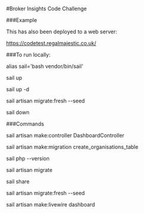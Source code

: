 #Broker Insights Code Challenge


###Example

This has also been deployed to a web server:

https://codetest.regalmajestic.co.uk/


###To run locally:

alias sail='bash vendor/bin/sail'

sail up

sail up -d

sail artisan migrate:fresh --seed

sail down

###Commands

sail artisan make:controller DashboardController

sail artisan make:migration create_organisations_table

sail php --version

sail artisan migrate

sail share

sail artisan migrate:fresh --seed

sail artisan make:livewire dashboard